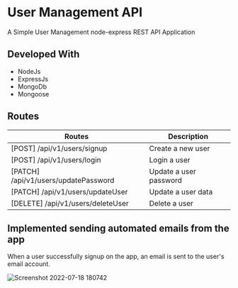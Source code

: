 # User Management API

A Simple User Management node-express REST API Application

## Developed With

- NodeJs
- ExpressJs
- MongoDb
- Mongoose

## Routes

| Routes                               | Description            |
| ------------------------------------ | ---------------------- |
| [POST] /api/v1/users/signup          | Create a new user      |
| [POST] /api/v1/users/login           | Login a user           |
| [PATCH] /api/v1/users/updatePassword | Update a user password |
| [PATCH] /api/v1/users/updateUser     | Update a user data     |
| [DELETE] /api/v1/users/deleteUser    | Delete a user          |

## Implemented sending automated emails from the app

When a user successfully signup on the app, an email is sent to the user's email account.



![Screenshot 2022-07-18 180742](https://user-images.githubusercontent.com/81367700/179628129-dce2ee09-d7a2-4c6e-8de2-3722f2b7a141.png)
